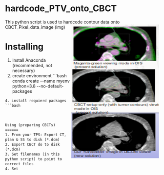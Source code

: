 hardcode_PTV_onto_CBCT
============
This python script is used to hardcode contour data onto CBCT_Pixel_data_image (img)
<img src='https://raw.githubusercontent.com/jaibrat/hardcode_PTV_onto_CBCT/main/demo-imge.PNG' align='right' height='440' width='287' alt="idea in short">

Installing
==========
1. Install Anaconda (recommended, not necessary)
2. create environment  ```bash
conda create --name myenv python=3.8 --no-default-packages
```
4. install requierd packages ```bash



Using (preparing CBCTs)
======
1. From your TPS: Export CT, plan & SS to disk (*.dcm)
2. Export CBCT do to disk (*.dcm)
3. Set filenames (in this python script) to point to correct files
4. Set
